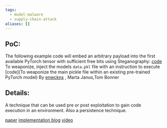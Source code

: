```yaml
---
tags:
  - model-malware
  - supply-chain-attack
aliases: []
---
```


## **PoC:**

The following example code will embed an arbitrary payload into the first available PyTorch tensor with sufficient free bits using Steganography: [code](https://hiddenlayer.com/research/weaponizing-machine-learning-models-with-ransomware/#Tensor-Steganography) 
To weaponize, inject the models `data.pkl` file with an instruction to execute [code](To weaponize the main pickle file within an existing pre-trained PyTorch model)
By [enwckns](https://twitter.com/enwckns) , Marta Janus,Tom Bonner
## **Details**:

A technique that can be used pre or post exploitation to gain code execution in an environment. Also a persistence technique. 

[paper](https://arxiv.org/pdf/2107.08590.pdf) 
[implementation blog](https://hiddenlayer.com/research/weaponizing-machine-learning-models-with-ransomware/#Tensor-Steganography) 
[video](https://www.youtube.com/watch?v=nq9V8mZvRSg) 